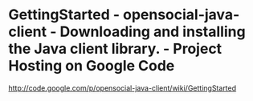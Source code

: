 <!--
id: 901346770
link: http://kevinisom.info/post/901346770/gettingstarted-opensocial-java-client-downloading
slug: gettingstarted-opensocial-java-client-downloading
date: Wed Aug 04 2010 16:30:43 GMT+1200 (NZST)
raw: {"blog_name":"kevinisom","id":901346770,"post_url":"http://kevinisom.info/post/901346770/gettingstarted-opensocial-java-client-downloading","slug":"gettingstarted-opensocial-java-client-downloading","type":"link","date":"2010-08-04 04:30:43 GMT","timestamp":1280896243,"state":"published","format":"html","reblog_key":"VkB6tqSe","tags":[],"short_url":"http://tmblr.co/Zw68YyrkNNI","highlighted":[],"feed_item":"http://code.google.com/p/opensocial-java-client/wiki/GettingStarted","from_feed_id":"650234","note_count":0,"title":"GettingStarted - opensocial-java-client - Downloading and installing the Java client library. - Project Hosting on Google Code","url":"http://code.google.com/p/opensocial-java-client/wiki/GettingStarted","description":""}
publish: 2010-08-04
tags: 
title: GettingStarted - opensocial-java-client - Downloading and installing the Java client library. - Project Hosting on Google Code
-->


GettingStarted - opensocial-java-client - Downloading and installing the Java client library. - Project Hosting on Google Code
==============================================================================================================================

<http://code.google.com/p/opensocial-java-client/wiki/GettingStarted>

